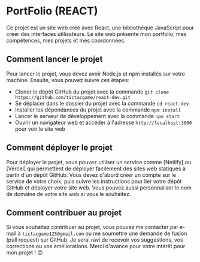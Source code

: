 # PortFolio (REACT)

Ce projet est un site web créé avec React, une bibliothèque JavaScript pour créer des interfaces utilisateurs. Le site web présente mon portfolio, mes compétences, mes projets et mes coordonnées.

## Comment lancer le projet

Pour lancer le projet, vous devez avoir Node.js et npm installés sur votre machine. Ensuite, vous pouvez suivre ces étapes:

- Cloner le dépôt GitHub du projet avec la commande `git clone https://github.com/tictacgame/react-dev.git`
- Se déplacer dans le dossier du projet avec la commande `cd react-dev`
- Installer les dépendances du projet avec la commande `npm install`
- Lancer le serveur de développement avec la commande `npm start`
- Ouvrir un navigateur web et accéder à l'adresse `http://localhost:3000` pour voir le site web

## Comment déployer le projet

Pour déployer le projet, vous pouvez utiliser un service comme [Netlify] ou [Vercel] qui permettent de déployer facilement des sites web statiques à partir d'un dépôt GitHub. Vous devez d'abord créer un compte sur le service de votre choix, puis suivre les instructions pour lier votre dépôt GitHub et déployer votre site web. Vous pouvez aussi personnaliser le nom de domaine de votre site web si vous le souhaitez.

## Comment contribuer au projet

Si vous souhaitez contribuer au projet, vous pouvez me contacter par e-mail à `tictacgame125@gmail.com` ou me soumettre une demande de fusion (pull request) sur GitHub. Je serai ravi de recevoir vos suggestions, vos corrections ou vos améliorations. Merci d'avance pour votre intérêt pour mon projet ! 😊
